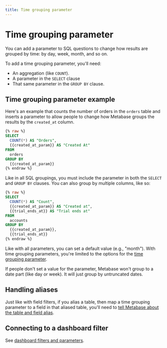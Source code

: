 ```yaml
---
title: Time grouping parameter
---
```


# Time grouping parameter

You can add a parameter to SQL questions to change how results are grouped by time: by day, week, month, and so on.

To add a time grouping parameter, you'll need:

- An aggregation (like `COUNT`).
- A parameter in the `SELECT` clause
- That same parameter in the `GROUP BY` clause.

## Time grouping parameter example

Here's an example that counts the number of orders in the `orders` table and inserts a parameter to allow people to change how Metabase groups the results by the `created_at` column.

```sql
{% raw %}
SELECT
  COUNT(*) AS "Orders",
  {{created_at_param}} AS "Created At"
FROM
  orders
GROUP BY
  {{created_at_param}}
{% endraw %}
```

Like in all SQL groupings, you must include the parameter in both the `SELECT` and `GROUP BY` clauses. You can also group by multiple columns, like so:

```sql
{% raw %}
SELECT
  COUNT(*) AS "Count",
  {{created_at_param}} AS "Created at",
  {{trial_ends_at}} AS "Trial ends at"
FROM
  accounts
GROUP BY
  {{created_at_param}},
  {{trial_ends_at}}
{% endraw %}
```

Like with all parameters, you can set a default value (e.g., "month"). With time grouping parameters, you're limited to the options for the [time grouping parameter](../../dashboards/filters.md#time-grouping-parameter).

If people don't set a value for the parameter, Metabase won't group to a date part (like day or week). It will just group by untruncated dates.

## Handling aliases

Just like with field filters, if you alias a table, then map a time grouping parameter to a field in that aliased table, you'll need to [tell Metabase about the table and field alias](./field-filters.md#specifying-the-table-and-field-alias).

## Connecting to a dashboard filter

See [dashboard filters and parameters](../../dashboards/filters.md).
